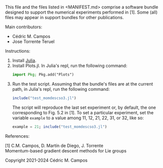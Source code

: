 This file and the files listed in <MANIFEST.md> comprise a software bundle
designed to support the numerical experiments performed in [1]. Some (all) files
may appear in support bundles for other publications.

Main contributors:

- Cédric M. Campos
- Jose Torrente Teruel

Instructions:

1. Install [Julia](https://julialang.org/downloads/).
2. Install Plots.jl. In Julia's repl, run the following command:
   ```julia
   import Pkg; Pkg.add("Plots")
   ```
3. Run the test script. Assuming that the bundle's files are at the current
   path, in Julia's repl, run the following command:
   ```julia
   include("test_momdescso3.jl")
   ```
   The script will reproduce the last set experiment or, by default, the one
   corresponding to Fig. 5.2 in [1]. To set a particular experiment, set the
   variable `example` to a value among 11, 12, 21, 22, 31, or 32, like so:
   ```julia
   example = 21; include("test_momdescso3.jl")
   ```

References:

[1] C.M. Campos, D. Martín de Diego, J. Torrente  
    Momentum-based gradient descent methods for Lie groups

Copyright 2021-2024 Cédric M. Campos
